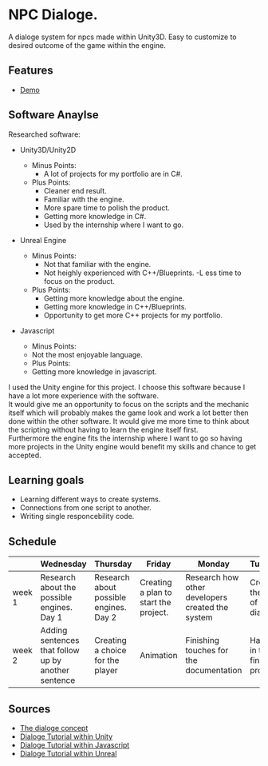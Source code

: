# NPC Dialoge.
A dialoge system for npcs made within Unity3D. Easy to customize to desired outcome of the game within the engine.

## Features
- [Demo](lucashilgevoord.com/demo/NPCDialoge)

## Software Anaylse 
Researched software:
- Unity3D/Unity2D
	- Minus Points:
		- A lot of projects for my portfolio are in C#.
	- Plus Points:
		- Cleaner end result.
		- Familiar with the engine.
		- More spare time to polish the product.
		- Getting more knowledge in C#.
		- Used by the internship where I want to go.

- Unreal Engine
	- Minus Points:
		- Not that familiar with the engine.
		- Not heighly experienced with C++/Blueprints.
		-L ess time to focus on the product.
	- Plus Points:
		- Getting more knowledge about the engine.
		- Getting more knowledge in C++/Blueprints.
		- Opportunity to get more C++ projects for my portfolio.

- Javascript
	- Minus Points:
	- Not the most enjoyable language.
	- Plus Points:
	- Getting more knowledge in javascript.

I used the Unity engine for this project. I choose this software because I have a lot more experience with the software.<br>
It would give me an opportunity to focus on the scripts and the mechanic itself which will probably makes the game look and work a lot better then done within the other software. It would give me more time to think about the scripting without having to learn the engine itself first.<br>
Furthermore the engine fits the internship where I want to go so having more projects in the Unity engine would benefit my skills and chance to get accepted.


## Learning goals 
- Learning different ways to create systems.
- Connections from one script to another.
- Writing single responcebility code.

## Schedule 
| | Wednesday | Thursday | Friday | Monday | Tuesday |
| --- | --- | --- | --- | --- | --- |
|week 1 | Research about the possible engines. Day 1 | Research about possible engines. Day 2 | Creating a plan to start the project. | Research how other developers created the system | Creating the start of the dialoge |
|week 2 | Adding sentences that follow up by another sentence | Creating a choice for the player | Animation | Finishing touches for the documentation | Handing in the finished product |

## Sources
- [The dialoge concept](https://www.youtube.com/watch?v=C1SfZ2Fp_BQ)
- [Dialoge Tutorial within Unity](https://www.youtube.com/watch?v=_nRzoTzeyxU&t=1s)
- [Dialoge Tutorial within Javascript](https://www.youtube.com/watch?v=OjldfRR0pZs)
- [Dialoge Tutorial within Unreal](https://www.youtube.com/watch?v=vho7w6rUU7A)
